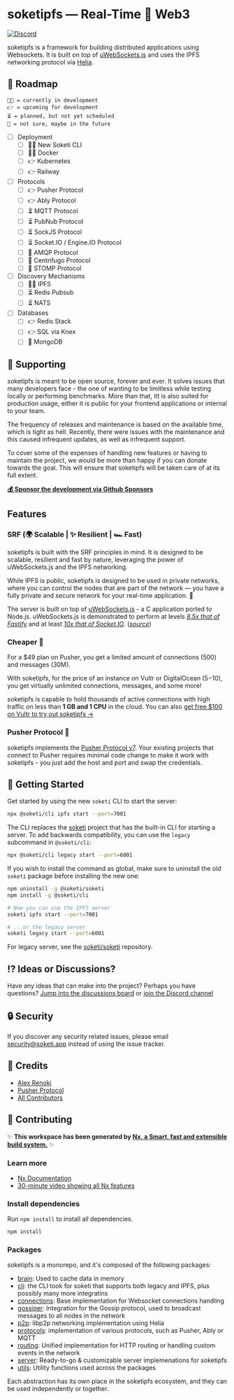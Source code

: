 # soketipfs — Real-Time 🤝 Web3

[![Discord](https://img.shields.io/discord/957380329985958038?color=%235865F2&label=Discord&logo=discord&logoColor=%23fff)](https://discord.gg/VgfKCQydjb)

soketipfs is a framework for building distributed applications using Websockets. It is built on top of [uWebSockets.js](https://github.com/uNetworking/uWebSockets.js) and uses the IPFS networking protocol via [Helia](https://github.com/ipfs/helia).

## 🔀 Roadmap

```text
🧑‍💻 = currently in development
👉 = upcoming for development
⏳ = planned, but not yet scheduled
👀 = not sure, maybe in the future
```

- [ ] Deployment
  - [ ] 🧑‍💻 New Soketi CLI
  - [ ] 🧑‍💻 Docker
  - [ ] 👉 Kubernetes
  - [ ] 👉 Railway
- [ ] Protocols
  - [ ] 👉 Pusher Protocol
  - [ ] 👉 Ably Protocol
  - [ ] ⏳ MQTT Protocol
  - [ ] ⏳ PubNub Protocol
  - [ ] ⏳ SockJS Protocol
  - [ ] ⏳ Socket.IO / Engine.IO Protocol
  - [ ] 👀 AMQP Protocol
  - [ ] 👀 Centrifugo Protocol
  - [ ] 👀 STOMP Protocol
- [ ] Discovery Mechanisms
  - [ ] 🧑‍💻 IPFS
  - [ ] ⏳ Redis Pubsub
  - [ ] ⏳ NATS
- [ ] Databases
  - [ ] 👉 Redis Stack
  - [ ] 👉 SQL via Knex
  - [ ] 👀 MongoDB

## 🤝 Supporting

soketipfs is meant to be open source, forever and ever. It solves issues that many developers face - the one of wanting to be limitless while testing locally or performing benchmarks. More than that, itt is also suited for production usage, either it is public for your frontend applications or internal to your team.

The frequency of releases and maintenance is based on the available time, which is tight as hell. Recently, there were issues with the maintenance and this caused infrequent updates, as well as infrequent support.

To cover some of the expenses of handling new features or having to maintain the project, we would be more than happy if you can donate towards the goal. This will ensure that soketipfs will be taken care of at its full extent.

**[💰 Sponsor the development via Github Sponsors](https://github.com/sponsors/rennokki)**

## Features

### SRF (🌍 Scalable | ✨ Resilient | 🏎️ Fast)

soketipfs is built with the SRF principles in mind. It is designed to be scalable, resilient and fast by nature, leveraging the power of uWebSockets.js and the IPFS networking.

While IPFS is public, soketipfs is designed to be used in private networks, where you can control the nodes that are part of the network — you have a fully private and secure network for your real-time application. 🚀

The server is built on top of [uWebSockets.js](https://github.com/uNetworking/uWebSockets.js) - a C application ported to Node.js. uWebSockets.js is demonstrated to perform at levels [_8.5x that of Fastify_](https://alexhultman.medium.com/serving-100k-requests-second-from-a-fanless-raspberry-pi-4-over-ethernet-fdd2c2e05a1e) and at least [_10x that of Socket.IO_](https://medium.com/swlh/100k-secure-websockets-with-raspberry-pi-4-1ba5d2127a23). ([_source_](https://github.com/uNetworking/uWebSockets.js))

### Cheaper 🤑

For a $49 plan on Pusher, you get a limited amount of connections (500) and messages (30M).

With soketipfs, for the price of an instance on Vultr or DigitalOcean ($5-$10), you get virtually unlimited connections, messages, and some more!

soketipfs is capable to hold thousands of active connections with high traffic on less than **1 GB and 1 CPU** in the cloud. You can also [get free $100 on Vultr to try out soketipfs →](https://www.vultr.com/?ref=9032189-8H)

### Pusher Protocol 📡

soketipfs implements the [Pusher Protocol v7](https://pusher.com/docs/channels/library\_auth\_reference/pusher-websockets-protocol#version-7-2017-11). Your existing projects that connect to Pusher requires minimal code change to make it work with soketipfs - you just add the host and port and swap the credentials.

## 🚀 Getting Started

Get started by using the new `soketi` CLI to start the server:

```bash
npx @soketi/cli ipfs start --port=7001
```

The CLI replaces the [soketi](https://github.com/soketi/soketi) project that has the built-in CLI for starting a server. To add backwards compatibility, you can use the `legacy` subcommand in `@soketi/cli`:

```bash
npx @soketi/cli legacy start --port=6001
```

If you wish to install the command as global, make sure to uninstall the old `soketi` package before installing the new one:

```bash
npm uninstall -g @soketi/soketi
npm install -g @soketi/cli
```

```bash
# Now you can use the IPFS server
soketi ipfs start --port=7001

# ...or the legacy server
soketi legacy start --port=6001
```

For legacy server, see the [soketi/soketi](https://github.com/soketi/soketi) repository.

## ⁉ Ideas or Discussions?

Have any ideas that can make into the project? Perhaps you have questions? [Jump into the discussions board](https://github.com/soketi/monorepo/discussions) or [join the Discord channel](https://discord.gg/VgfKCQydjb)

## 🔒  Security

If you discover any security related issues, please email <security@soketi.app> instead of using the issue tracker.

## 🎉 Credits

- [Alex Renoki](https://github.com/rennokki)
- [Pusher Protocol](https://pusher.com/docs/channels/library_auth_reference/pusher-websockets-protocol)
- [All Contributors](../../contributors)

## 🤝 Contributing

✨ **This workspace has been generated by [Nx, a Smart, fast and extensible build system.](https://nx.dev)** ✨

### Learn more

- [Nx Documentation](https://nx.dev)
- [30-minute video showing all Nx features](https://nx.dev/getting-started/what-is-nx)

### Install dependencies

Run `npm install` to install all dependencies.

```bash
npm install
```

### Packages

soketipfs is a monorepo, and it's composed of the following packages:

- [brain](./packages/brain): Used to cache data in memory
- [cli](./packages/cli): the CLI took for soketi that supports both legacy and IPFS, plus possibly many more integratins
- [connections](./packages/connections): Base implementation for Websocket connections handling
- [gossiper](./packages/gossiper): Integration for the Gossip protocol, used to broadcast messages to all nodes in the network
- [p2p](./packages/p2p): libp2p networking implementation using Helia
- [protocols](./packages/protocols): implementation of various protocols, such as Pusher, Ably or MQTT
- [routing](./packages/routing): Unified implementation for HTTP routing or handling custom events in the network
- [server](./packages/server): Ready-to-go & customizable server implemenations for soketipfs
- [utils](./packages/utils): Utility functions used across the packages

Each abstraction has its own place in the soketipfs ecosystem, and they can be used independently or together.

